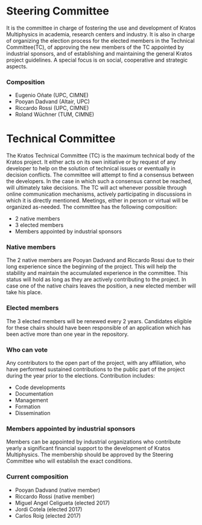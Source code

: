 # Steering Committee
It is the committee in charge of fostering the use and development of Kratos Multiphysics in academia, research centers and industry. It is also in charge of organizing the election process for the elected members in the Technical Committee(TC), of approving the new members of the TC appointed by industrial sponsors, and of establishing and maintaining the general Kratos project guidelines. A special focus is on social, cooperative and strategic aspects.
### Composition
* Eugenio Oñate (UPC, CIMNE)
* Pooyan Dadvand (Altair, UPC)
* Riccardo Rossi (UPC, CIMNE)
* Roland Wüchner (TUM, CIMNE)

# Technical Committee
The Kratos Technical Committee (TC) is the maximum technical body of the Kratos project. It either acts on its own initiative or by
request of any developer to help on the solution of technical issues or eventually in decision
conflicts. The committee will attempt to find a consensus between the developers. In the case in
which such a consensus cannot be reached, will ultimately take decisions.
The TC will act whenever possible through online communication mechanisms, actively participating
in discussions in which it is directly mentioned. Meetings, either in person or virtual will be organized
as-needed.
The committee has the following composition:
- 2 native members
- 3 elected members
- Members appointed by industrial sponsors

### Native members
The 2 native members are Pooyan Dadvand and Riccardo Rossi due to their long experience since
the beginning of the project. This will help the stability and maintain the accumulated experience in
the committee. This status will hold as long as they are actively contributing to the project. In case
one of the native chairs leaves the position, a new elected member will take his place.
### Elected members
The 3 elected members will be renewed every 2 years.
Candidates eligible for these chairs should have been responsible of an application which has been
active more than one year in the repository.
### Who can vote
Any contributors to the open part of the project, with any affiliation, who have performed sustained
contributions to the public part of the project during the year prior to the elections. Contribution
includes:
- Code developments
- Documentation
- Management
- Formation
- Dissemination
### Members appointed by industrial sponsors
Members can be appointed by industrial organizations who contribute yearly a significant financial support to the development of Kratos Multiphysics. The membership should be approved by the Steering Committee
who will establish the exact conditions.

### Current composition
* Pooyan Dadvand (native member)
* Riccardo Rossi (native member)
* Miguel Angel Celigueta (elected 2017)
* Jordi Cotela (elected 2017)
* Carlos Roig (elected 2017)




